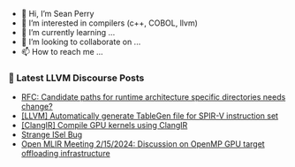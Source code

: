 - 👋 Hi, I’m Sean Perry
- 👀 I’m interested in compilers (c++, COBOL, llvm)
- 🌱 I’m currently learning ...
- 💞️ I’m looking to collaborate on ...
- 📫 How to reach me ...

<!---
s66perry/s66perry is a ✨ special ✨ repository because its `README.md` (this file) appears on your GitHub profile.
You can click the Preview link to take a look at your changes.
--->
### 📕 Latest LLVM Discourse Posts

<!-- DISCOURSE-LLVM:START -->
- [RFC: Candidate paths for runtime architecture specific directories needs change?](https://discourse.llvm.org/t/rfc-candidate-paths-for-runtime-architecture-specific-directories-needs-change/77012#post_1)
- [[LLVM] Automatically generate TableGen file for SPIR-V instruction set](https://discourse.llvm.org/t/llvm-automatically-generate-tablegen-file-for-spir-v-instruction-set/76369#post_12)
- [[ClangIR] Compile GPU kernels using ClangIR](https://discourse.llvm.org/t/clangir-compile-gpu-kernels-using-clangir/76984#post_5)
- [Strange ISel Bug](https://discourse.llvm.org/t/strange-isel-bug/75030#post_17)
- [Open MLIR Meeting 2/15/2024: Discussion on OpenMP GPU target offloading infrastructure](https://discourse.llvm.org/t/open-mlir-meeting-2-15-2024-discussion-on-openmp-gpu-target-offloading-infrastructure/76970#post_2)
<!-- DISCOURSE-LLVM:END -->
